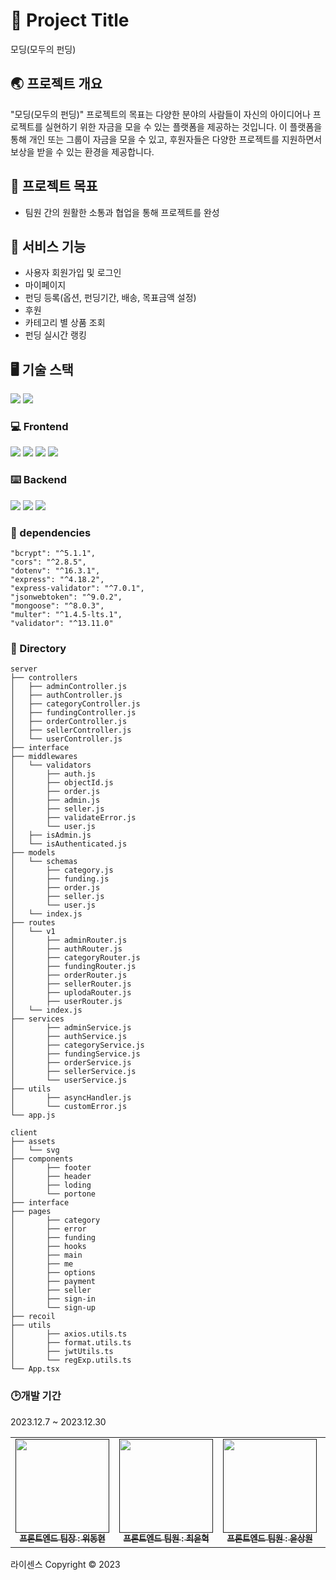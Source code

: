# 📖 Project Title
모딩(모두의 펀딩)

## 🌏 프로젝트 개요
"모딩(모두의 펀딩)" 프로젝트의 목표는 다양한 분야의 사람들이 자신의 아이디어나 프로젝트를 실현하기 위한 자금을 모을 수 있는 플랫폼을 제공하는 것입니다.
이 플랫폼을 통해 개인 또는 그룹이 자금을 모을 수 있고, 후원자들은 다양한 프로젝트를 지원하면서 보상을 받을 수 있는 환경을 제공합니다.

## 🚀 프로젝트 목표

- 팀원 간의 원활한 소통과 협업을 통해 프로젝트를 완성

## 📕 서비스 기능

- 사용자 회원가입 및 로그인 
- 마이페이지
- 펀딩 등록(옵션, 펀딩기간, 배송, 목표금액 설정)
- 후원
- 카테고리 별 상품 조회
- 펀딩 실시간 랭킹


## 🖥️ 기술 스택
<img src="https://img.shields.io/badge/visualstudiocode-007ACC?style=flat-square&logo=visualstudiocode&logoColor=white"/>
<img src="https://img.shields.io/badge/gitlab-FC6D26?style=flat-square&logo=gitlab&logoColor=white"/>

### 💻 Frontend
<img src="https://img.shields.io/badge/react-61DAFB?style=for-the-badge&logo=react&logoColor=black">
<img src="https://img.shields.io/badge/css-1572B6?style=for-the-badge&logo=css3&logoColor=white">
<img src="https://img.shields.io/badge/Typescript-3178C6?style=flat&logo=typescript&logoColor=white"/>
<img src="https://img.shields.io/badge/recoil-3578E5?style=for-the-badge&logo=recoil&logoColor=white">


### ⌨️ Backend

<img src="https://img.shields.io/badge/Node.js-339933?style=flat-square&logo=Node.js&logoColor=white"/>
<img src="https://img.shields.io/badge/postman-FF6C37?style=flat-square&logo=postman&logoColor=white"/>
<img src="https://img.shields.io/badge/mongoose-880000?style=flat-square&logo=mongoose&logoColor=white"/>

### 📝 dependencies
    "bcrypt": "^5.1.1",
    "cors": "^2.8.5",
    "dotenv": "^16.3.1",
    "express": "^4.18.2",
    "express-validator": "^7.0.1",
    "jsonwebtoken": "^9.0.2",
    "mongoose": "^8.0.3",
    "multer": "^1.4.5-lts.1",
    "validator": "^13.11.0"
    

### 📂 Directory 
```
server
├── controllers
│   ├── adminController.js
│   ├── authController.js
│   ├── categoryController.js
│   ├── fundingController.js
│   ├── orderController.js
│   ├── sellerController.js
│   └── userController.js
├── interface
├── middlewares
│   └── validators
│       ├── auth.js
│       ├── objectId.js
│       ├── order.js
│       ├── admin.js
│       ├── seller.js
│       ├── validateError.js
│       └── user.js
│   ├── isAdmin.js
│   └── isAuthenticated.js
├── models
│   └── schemas
│       ├── category.js
│       ├── funding.js
│       ├── order.js
│       ├── seller.js
│       └── user.js
│   └── index.js
├── routes
│   └── v1
│       ├── adminRouter.js
│       ├── authRouter.js
│       ├── categoryRouter.js
│       ├── fundingRouter.js
│       ├── orderRouter.js
│       ├── sellerRouter.js
│       ├── uplodaRouter.js
│       ├── userRouter.js
│   └── index.js
├── services
│       ├── adminService.js
│       ├── authService.js
│       ├── categoryService.js
│       ├── fundingService.js
│       ├── orderService.js
│       ├── sellerService.js
│       └── userService.js
├── utils
│       ├── asyncHandler.js
│       └── customError.js
└── app.js

client
├── assets
│   └── svg
├── components
│       ├── footer
│       ├── header
│       ├── loding
│       └── portone
├── interface
├── pages
│       ├── category
│       ├── error
│       ├── funding
│       ├── hooks
│       ├── main
│       ├── me
│       ├── options
│       ├── payment
│       ├── seller
│       ├── sign-in
│       └── sign-up
├── recoil
├── utils
│       ├── axios.utils.ts
│       ├── format.utils.ts
│       ├── jwtUtils.ts
│       └── regExp.utils.ts
└── App.tsx
```

### 🕑개발 기간
2023.12.7 ~ 2023.12.30

<table>
  <tbody>
    <tr>
      <td align="center"><a href=""><img src="https://www.gstatic.com/android/keyboard/emojikitchen/20230301/u1f60b/u1f60b_u1f430.png?fbx" width="150px;" alt=""/><br /><sub><b>프론트엔드 팀장 : 위동현</b></sub></a><br /></td>
      <td align="center"><a href=""><img src="https://www.gstatic.com/android/keyboard/emojikitchen/20201001/u1f994/u1f994_u1f30d.png?fbx" width="150px;" alt=""/><br /><sub><b>프론트엔드 팀원 : 최윤혁</b></sub></a><br /></td>
      <td align="center"><a href=""><img src="https://www.gstatic.com/android/keyboard/emojikitchen/20230803/u1f438/u1f438_u1f30d.png?fbx" width="150px;" alt=""/><br /><sub><b>프론트엔드 팀원 : 윤상원</b></sub></a><br /></td>
      <td align="center"><a href=""><img src="https://www.gstatic.com/android/keyboard/emojikitchen/20201001/u1f9a5/u1f9a5_u1f30d.png?fbx" width="150px;" alt=""/><br /><sub><b>프론트엔드 팀원 : 류충현</b></sub></a><br /></td>
            <td align="center"><a href=""><img src="https://www.gstatic.com/android/keyboard/emojikitchen/20210831/u1f43b/u1f43b_u1f3a7.png?fbx" width="150px;" alt=""/><br /><sub><b>백엔드 팀장 : 강동훈</b></sub></a><br /></td>
      <td align="center"><a href=""><img src="https://www.gstatic.com/android/keyboard/emojikitchen/20230803/u1f438/u1f438_u1f436.png?fbx" width="150px;" alt=""/><br /><sub><b>백엔드 팀원 : 김도희</b></sub></a><br /></td>
     </tr>
  </tbody>
</table>


라이센스
Copyright © 2023
